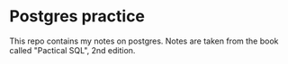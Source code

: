 # Postgres practice

This repo contains my notes on postgres. Notes are taken from the book called "Pactical SQL", 2nd edition.
